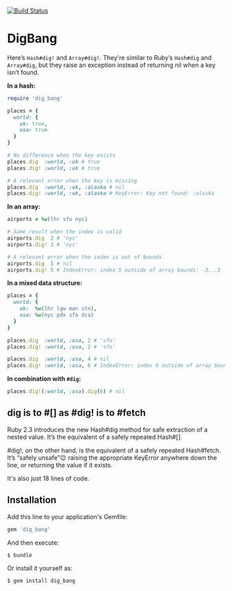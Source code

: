 [![Build Status](https://travis-ci.org/dogweather/digbang.svg?branch=master)](https://travis-ci.org/dogweather/digbang)

# DigBang

Here’s `Hash#dig!` and `Array#dig!`. They're similar to Ruby’s `Hash#dig` and `Array#dig`, but they raise an exception instead of returning nil when a key isn’t found. 

**In a hash:**

```ruby
require 'dig_bang'

places = {
  world: {
    uk: true,
    usa: true
  }
}

# No difference when the key exists
places.dig  :world, :uk # true
places.dig! :world, :uk # true

# A relevant error when the key is missing
places.dig  :world, :uk, :alaska # nil
places.dig! :world, :uk, :alaska # KeyError: Key not found: :alaska
```

**In an array:**

```ruby
airports = %w(lhr sfo nyc)

# Same result when the index is valid
airports.dig  2 # 'nyc'
airports.dig! 2 # 'nyc'

# A relevant error when the index is out of bounds
airports.dig  5 # nil
airports.dig! 5 # IndexError: index 5 outside of array bounds: -3...3
```

**In a mixed data structure:**
```ruby
places = {
  world: {
    uk:  %w(lhr lgw man stn),
    usa: %w(nyc pdx sfo dca)
  }
}

places.dig  :world, :usa, 2 # 'sfo'
places.dig! :world, :usa, 2 # 'sfo'

places.dig  :world, :usa, 4 # nil
places.dig! :world, :usa, 6 # IndexError: index 6 outside of array bounds: -4...4
```

**In combination with `#dig`:**

```ruby
places.dig!(:world, :usa).dig(6) # nil
```

## dig is to #[] as #dig! is to #fetch

Ruby 2.3 introduces the new Hash#dig method for safe extraction of a nested value. It’s the equivalent of a safely repeated Hash#[].

 #dig!, on the other hand, is the equivalent of a safely repeated Hash#fetch. It’s “safely unsafe”😉 raising the appropriate KeyError anywhere down the line, or returning the value if it exists.

It's also just 18 lines of code.

## Installation

Add this line to your application's Gemfile:

```ruby
gem 'dig_bang'
```

And then execute:

    $ bundle

Or install it yourself as:

    $ gem install dig_bang

